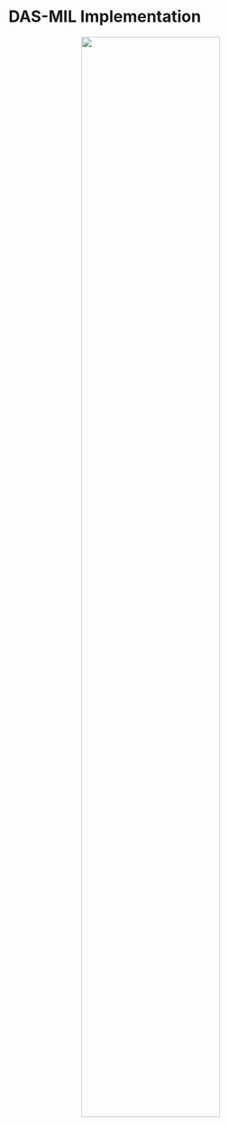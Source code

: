 # DAS-MIL Implementation

<p align="center">
<img src="https://github.com/aimagelab/mil4wsi/blob/main/models/dasmil/model.png" width=70% height=70%>
</p>